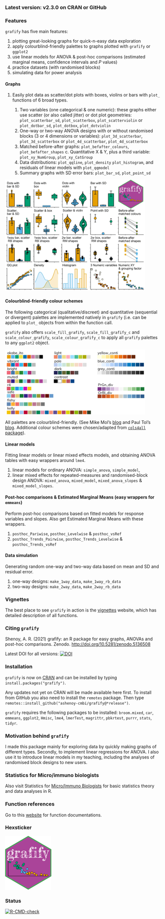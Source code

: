 
### **Latest version: v2.3.0 on CRAN or GitHub**

### Features

`grafify` has five main features:

1.  plotting great-looking graphs for quick-n-easy data exploration
2.  apply colourblind-friendly palettes to graphs plotted with `grafify`
    or `ggplot2`
3.  use linear models for ANOVA & post-hoc comparisons (estimated
    marginal means, confidence intervals and *P* values)
4.  practice datasets (with randomised blocks)
5.  simulating data for power analysis

#### Graphs

1.  Easily plot data as scatter/dot plots with boxes, violins or bars
    with `plot_` functions of 6 broad types.

    1.  Two variables (one categorical & one numeric): these graphs
        either use scatter (or also called jitter) or dot plot
        geometries: `plot_scatterbar_sd`, `plot_scatterbox`,
        `plot_scatterviolin` or `plot_dotbar_sd`, `plot_dotbox`,
        `plot_dotviolin`
    2.  One-way or two-way ANOVA designs with or without randomised
        blocks (3 or 4 dimensions or variables): `plot_3d_scatterbar`,
        `plot_3d_scatterbox` or `plot_4d_scatterbar`,
        `plot_4d_scatterbox`
    3.  Matched before-after graphs: `plot_befafter_colours`,
        `plot_befafter_shapes` c. Quantitative X & Y, plus a third
        variable: `plot_xy_NumGroup`, `plot_xy_CatGroup`
    4.  Data distributions: `plot_qqline`, `plot_density`
        `plot_histogram`, and residuals of linear models with
        `plot_qqmodel`
    5.  Summary graphs with SD error bars: `plot_bar_sd`,
        `plot_point_sd`

<img src="man/figures/all_graphsv2.0.0.jpg" width="90%" />

#### Colourblind-friendly colour schemes

The following categorical (qualitative/discreet) and quantitative
(sequential or divergent) palettes are implemented natively in `grafify`
(i.e. can be applied to `plot_` objects from within the function call.

`grafify` also offers `scale_fill_grafify`, `scale_fill_grafify_c` and
`scale_colour_grafify`, `scale_colour_grafify_c` to apply all `grafify`
palettes to any `ggplot2` object.

<img src="man/figures/grafify_palettesv230.jpg" width="90%" />

All palettes are colourblind-friendly. (See Mike Mol’s
[blog](https://mikemol.github.io/technique/colorblind/2018/02/11/color-safe-palette.html)
and Paul Tol’s [blog](https://personal.sron.nl/~pault/#sec:qualitative).
Additional colour schemes were chosen/adapted from [`cols4all`
package](https://github.com/mtennekes/cols4all)).

#### Linear models

Fitting linear models or linear mixed effects models, and obtaining
ANOVA tables with easy wrappers around `lme4`.

1.  linear models for ordinary ANOVA: `simple_anova`, `simple_model`,
2.  linear mixed effects for repeated-measures and randomised-block
    design ANOVA: `mixed_anova`, `mixed_model`, `mixed_anova_slopes` &
    `mixed_model_slopes`.

#### Post-hoc comparisons & Estimated Marginal Means (easy wrappers for `emmeans`)

Perform post-hoc comparisons based on fitted models for response
variables and slopes. Also get Estimated Marginal Means with these
wrappers.

1.  `posthoc_Pariwise`, `posthoc_Levelwise` & `posthoc_vsRef`
2.  `posthoc_Trends_Pairwise`, `posthoc_Trends_Levelwise` &
    `posthoc_Trends_vsRef`

#### Data simulation

Generating random one-way and two-way data based on mean and SD and
residual error.

1.  one-way designs: `make_1way_data`, `make_1way_rb_data`
2.  two-way designs: `make_2way_data`, `make_2way_rb_data`

### Vignettes

The best place to see `grafify` in action is the
[vignettes](https://grafify-vignettes.netlify.app) website, which has
detailed description of all functions.

### Citing `grafify`

Shenoy, A. R. (2021) grafify: an R package for easy graphs, ANOVAs and
post-hoc comparisons. Zenodo. <http://doi.org/10.5281/zenodo.5136508>

Latest DOI for all versions:
[![DOI](https://zenodo.org/badge/DOI/10.5281/zenodo.5136507.svg)](https://doi.org/10.5281/zenodo.5136507)

### Installation

`grafify` is now on [CRAN](https://CRAN.R-project.org/package=grafify)
and can be installed by typing `install.packages("grafify")`.

Any updates not yet on CRAN will be made available here first. To
install from GitHub you also need to install the `remotes` package. Then
type `remotes::install_github("ashenoy-cmbi/grafify@*release")`.

`grafify` requires the following packages to be installed:
`broom.mixed`, `car`, `emmeans`, `ggplot2`, `Hmisc`, `lme4`, `lmerTest`,
`magrittr`, `pbkrtest`, `purrr`, `stats`, `tidyr`.

### Motivation behind `grafify`

I made this package mainly for exploring data by quickly making graphs
of different types. Secondly, to implement linear regressions for ANOVA.
I also use it to introduce linear models in my teaching, including the
analyses of randomised block designs to new users.

### Statistics for Micro/immuno biologists

Also visit Statistics for [Micro/Immuno
Biologists](https://microimmunostats.netlify.app) for basic statistics
theory and data analyses in R.

### Function references

Go to this [website](https://ashenoy-cmbi.github.io/grafify/index.html)
for function documentations.

### Hexsticker

<img src="man/figures/grafify.png" width="150px" />

### Status

<!-- badges: start -->

[![R-CMD-check](https://github.com/ashenoy-cmbi/grafify/workflows/R-CMD-check/badge.svg)](https://github.com/ashenoy-cmbi/grafify/actions)
